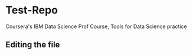 # Test-Repo
Coursera's IBM Data Science Prof Course,  Tools for Data Science practice

## Editing the file
